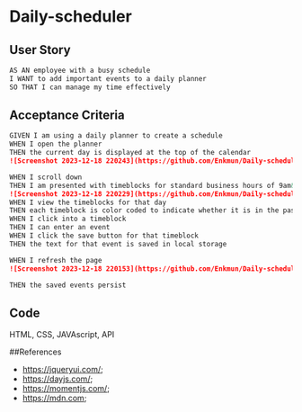 # Daily-scheduler
## User Story

```md
AS AN employee with a busy schedule
I WANT to add important events to a daily planner
SO THAT I can manage my time effectively
```

## Acceptance Criteria

```md
GIVEN I am using a daily planner to create a schedule
WHEN I open the planner
THEN the current day is displayed at the top of the calendar
![Screenshot 2023-12-18 220243](https://github.com/Enkmun/Daily-scheduler/assets/147563607/07360f53-f6c1-4320-9826-5b84080e1cd3)

WHEN I scroll down
THEN I am presented with timeblocks for standard business hours of 9am&ndash;5pm
![Screenshot 2023-12-18 220229](https://github.com/Enkmun/Daily-scheduler/assets/147563607/afe8b83a-1ef1-48e4-b2a0-955f08e26fc6)
WHEN I view the timeblocks for that day
THEN each timeblock is color coded to indicate whether it is in the past, present, or future
WHEN I click into a timeblock
THEN I can enter an event
WHEN I click the save button for that timeblock
THEN the text for that event is saved in local storage

WHEN I refresh the page
![Screenshot 2023-12-18 220153](https://github.com/Enkmun/Daily-scheduler/assets/147563607/6765e5eb-f5fd-4333-946f-60b89628b20c)

THEN the saved events persist
```
## Code
HTML,
CSS,
JAVAscript,
API


##References
* https://jqueryui.com/;
* https://dayjs.com/;
* https://momentjs.com/;
* https://mdn.com;


